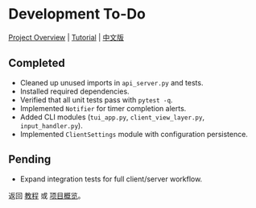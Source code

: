 # Development To-Do
[Project Overview](README.md) | [Tutorial](TUTORIAL.md) | [中文版](ROADMAP.zh.md)


## Completed
- Cleaned up unused imports in `api_server.py` and tests.
- Installed required dependencies.
- Verified that all unit tests pass with `pytest -q`.
- Implemented `Notifier` for timer completion alerts.
- Added CLI modules (`tui_app.py`, `client_view_layer.py`, `input_handler.py`).
- Implemented `ClientSettings` module with configuration persistence.

## Pending
 - Expand integration tests for full client/server workflow.

返回 [教程](TUTORIAL.md) 或 [项目概览](README.md)。
